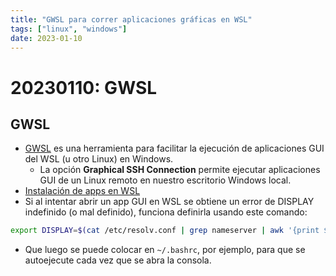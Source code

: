 ```yaml
---
title: "GWSL para correr aplicaciones gráficas en WSL"
tags: ["linux", "windows"]
date: 2023-01-10
---
```


# 20230110: GWSL

<TagsLinks />

## GWSL

- [GWSL](https://opticos.github.io/gwsl/) es una herramienta para facilitar la ejecución de aplicaciones GUI del WSL (u otro Linux) en Windows.
  - La opción **Graphical SSH Connection** permite ejecutar aplicaciones GUI de un Linux remoto en nuestro escritorio Windows local.
- [Instalación de apps en WSL](https://learn.microsoft.com/en-us/windows/wsl/tutorials/gui-apps)
- Si al intentar abrir un app GUI en WSL se obtiene un error de DISPLAY indefinido (o mal definido), funciona definirla usando este comando:

 ```sh
 export DISPLAY=$(cat /etc/resolv.conf | grep nameserver | awk '{print $2}'):0
 ```

- Que luego se puede colocar en `~/.bashrc`, por ejemplo, para que se autoejecute cada vez que se abra la consola.
